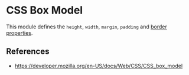 # CSS Box Model

This module defines the `height`, `width`, `margin`, `padding` and [border properties](https://developer.mozilla.org/en-US/docs/Web/CSS/CSS_backgrounds_and_borders).

## References

- https://developer.mozilla.org/en-US/docs/Web/CSS/CSS_box_model
